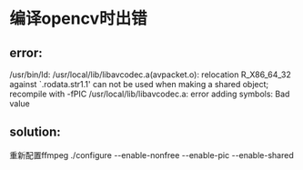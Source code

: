 # 编译opencv时出错
## error:
/usr/bin/ld: /usr/local/lib/libavcodec.a(avpacket.o): relocation R_X86_64_32 against `.rodata.str1.1' can not be used when making a shared object; recompile with -fPIC
/usr/local/lib/libavcodec.a: error adding symbols: Bad value

## solution:
重新配置ffmpeg
./configure --enable-nonfree --enable-pic --enable-shared
